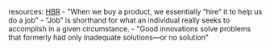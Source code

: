 resources: [HBR](https://hbr.org/2016/09/know-your-customers-jobs-to-be-done)
	- "When we buy a product, we essentially “hire” it to help us do a job"
	- “Job” is shorthand for what an individual really seeks to accomplish in a given circumstance.
	- "Good innovations solve problems that formerly had only inadequate solutions—or no solution"